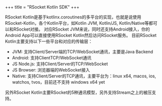 +++
title = "RSocket Kotlin SDK"
+++

RSocket Kotlin是基于kotlinx.coroutines的多平台的实现，也就是说使用RSocket-Kotlin，各个Kotlin平台，如Kotlin JVM, Kotlin/JS, Kotlin/Native等都可以和RSocket对接。
对应RSocket JVM来说，同时还支持Android接入，你的Android App可以直接使用RSocket Kotlin然后访问RSocket服务。
目前RSocket Kotlin主要支持以下一些平台和对应的传输层：

* JVM: 支持Client/Server端的TCP/WebSocket通讯，主要是Java Backend
* Android: 支持ClientTCP/WebSocket通讯
* JS Node.js: 支持Client/Server的TCP/WebSocket
* JS Browser: 浏览器端的WebSocket接入
* Native: 支持Client/Server的TCP通讯，主要平台为：linux x64, macos, ios, watchos, tvos，目前还不支持 windows x64 yet

另外RSocket Kotlin主要RSocket的5种通讯模型，另外支持Stream之上的被压支持。
